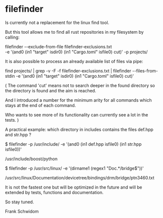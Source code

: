 # filefinder

Is currently not a replacement for the linux find tool.

But this tool allows me to find all rust repositories in my filesystem by calling:

filefinder --exclude-from-file filefinder-exclusions.txt \
 -e '(and0 (in1 "target" isdir0) (in1 "Cargo.toml" isfile0) cut)' -p projects/
 
It is also possible to process an already available list of files via pipe:

find projects/ | grep -v -F -f filefinder-exclusions.txt | filefinder --files-from-stdin -e '(and0 (in1 "target" isdir0) (in1 "Cargo.toml" isfile0) cut)'

(
 The command 'cut' means not to search deeper in the found directory
  so the directory is found and the aim is reached.

 And I introduced a number for the minimum arity for all commands which
  stays at the end of each command.

 Who wants to see more of its functionality can currently see a lot in the tests.
)

A practical example: which directory in includes contains the files def.hpp and str.hpp ?

$ filefinder -p /usr/include/ -e '(and0 (in1 def.hpp isfile0) (in1 str.hpp isfile0))'

/usr/include/boost/python

$ filefinder -p /usr/src/linux/ -e '(dirname1 (regex1 "Doc.*/bridge$"))'

/usr/src/linux/Documentation/devicetree/bindings/drm/bridge/ptn3460.txt


It is not the fastest one but will be optimized in the future and will be extended by 
tests, functions and documentation.

So stay tuned.

Frank Schwidom
